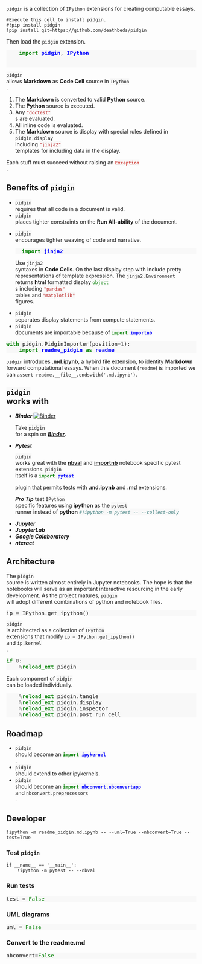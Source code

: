 
`pidgin` is a collection of `IPython` extensions for creating computable essays.

    #Execute this cell to install pidgin.
    #!pip install pidgin
    !pip install git+https://github.com/deathbeds/pidgin

Then load the `pidgin` extension.


<style>.highlight .hll { background-color: #ffffcc }
.highlight  { background: #f8f8f8; }
.highlight .c { color: #408080; font-style: italic } /* Comment */
.highlight .err { border: 1px solid #FF0000 } /* Error */
.highlight .k { color: #008000; font-weight: bold } /* Keyword */
.highlight .o { color: #666666 } /* Operator */
.highlight .ch { color: #408080; font-style: italic } /* Comment.Hashbang */
.highlight .cm { color: #408080; font-style: italic } /* Comment.Multiline */
.highlight .cp { color: #BC7A00 } /* Comment.Preproc */
.highlight .cpf { color: #408080; font-style: italic } /* Comment.PreprocFile */
.highlight .c1 { color: #408080; font-style: italic } /* Comment.Single */
.highlight .cs { color: #408080; font-style: italic } /* Comment.Special */
.highlight .gd { color: #A00000 } /* Generic.Deleted */
.highlight .ge { font-style: italic } /* Generic.Emph */
.highlight .gr { color: #FF0000 } /* Generic.Error */
.highlight .gh { color: #000080; font-weight: bold } /* Generic.Heading */
.highlight .gi { color: #00A000 } /* Generic.Inserted */
.highlight .go { color: #888888 } /* Generic.Output */
.highlight .gp { color: #000080; font-weight: bold } /* Generic.Prompt */
.highlight .gs { font-weight: bold } /* Generic.Strong */
.highlight .gu { color: #800080; font-weight: bold } /* Generic.Subheading */
.highlight .gt { color: #0044DD } /* Generic.Traceback */
.highlight .kc { color: #008000; font-weight: bold } /* Keyword.Constant */
.highlight .kd { color: #008000; font-weight: bold } /* Keyword.Declaration */
.highlight .kn { color: #008000; font-weight: bold } /* Keyword.Namespace */
.highlight .kp { color: #008000 } /* Keyword.Pseudo */
.highlight .kr { color: #008000; font-weight: bold } /* Keyword.Reserved */
.highlight .kt { color: #B00040 } /* Keyword.Type */
.highlight .m { color: #666666 } /* Literal.Number */
.highlight .s { color: #BA2121 } /* Literal.String */
.highlight .na { color: #7D9029 } /* Name.Attribute */
.highlight .nb { color: #008000 } /* Name.Builtin */
.highlight .nc { color: #0000FF; font-weight: bold } /* Name.Class */
.highlight .no { color: #880000 } /* Name.Constant */
.highlight .nd { color: #AA22FF } /* Name.Decorator */
.highlight .ni { color: #999999; font-weight: bold } /* Name.Entity */
.highlight .ne { color: #D2413A; font-weight: bold } /* Name.Exception */
.highlight .nf { color: #0000FF } /* Name.Function */
.highlight .nl { color: #A0A000 } /* Name.Label */
.highlight .nn { color: #0000FF; font-weight: bold } /* Name.Namespace */
.highlight .nt { color: #008000; font-weight: bold } /* Name.Tag */
.highlight .nv { color: #19177C } /* Name.Variable */
.highlight .ow { color: #AA22FF; font-weight: bold } /* Operator.Word */
.highlight .w { color: #bbbbbb } /* Text.Whitespace */
.highlight .mb { color: #666666 } /* Literal.Number.Bin */
.highlight .mf { color: #666666 } /* Literal.Number.Float */
.highlight .mh { color: #666666 } /* Literal.Number.Hex */
.highlight .mi { color: #666666 } /* Literal.Number.Integer */
.highlight .mo { color: #666666 } /* Literal.Number.Oct */
.highlight .sa { color: #BA2121 } /* Literal.String.Affix */
.highlight .sb { color: #BA2121 } /* Literal.String.Backtick */
.highlight .sc { color: #BA2121 } /* Literal.String.Char */
.highlight .dl { color: #BA2121 } /* Literal.String.Delimiter */
.highlight .sd { color: #BA2121; font-style: italic } /* Literal.String.Doc */
.highlight .s2 { color: #BA2121 } /* Literal.String.Double */
.highlight .se { color: #BB6622; font-weight: bold } /* Literal.String.Escape */
.highlight .sh { color: #BA2121 } /* Literal.String.Heredoc */
.highlight .si { color: #BB6688; font-weight: bold } /* Literal.String.Interpol */
.highlight .sx { color: #008000 } /* Literal.String.Other */
.highlight .sr { color: #BB6688 } /* Literal.String.Regex */
.highlight .s1 { color: #BA2121 } /* Literal.String.Single */
.highlight .ss { color: #19177C } /* Literal.String.Symbol */
.highlight .bp { color: #008000 } /* Name.Builtin.Pseudo */
.highlight .fm { color: #0000FF } /* Name.Function.Magic */
.highlight .vc { color: #19177C } /* Name.Variable.Class */
.highlight .vg { color: #19177C } /* Name.Variable.Global */
.highlight .vi { color: #19177C } /* Name.Variable.Instance */
.highlight .vm { color: #19177C } /* Name.Variable.Magic */
.highlight .il { color: #666666 } /* Literal.Number.Integer.Long */</style><div class="highlight"><pre><span></span>    <span class="kn">import</span> <span class="nn">pidgin</span><span class="o">,</span> <span class="nn">IPython</span>
</pre></div>
<p><span class="highlight"><code><span></span><span class="n">pidgin</span>
</code></span>
 allows <strong>Markdown</strong> as <strong>Code Cell</strong> source in <span class="highlight"><code><span></span><span class="n">IPython</span>
</code></span>
.</p>
<ol>
<li>The <strong>Markdown</strong> is converted to valid <strong>Python</strong> source.</li>
<li>The <strong>Python</strong> source is executed.</li>
<li>Any <span class="highlight"><code><span></span><span class="s2">&quot;doctest&quot;</span>
</code></span>
s are evaluated.</li>
<li>All inline code is evaluated.</li>
<li>The <strong>Markdown</strong> source is display with special rules defined in <span class="highlight"><code><span></span><span class="n">pidgin</span><span class="o">.</span><span class="n">display</span>
</code></span>
 including <span class="highlight"><code><span></span><span class="s2">&quot;jinja2&quot;</span>
</code></span>
 templates
for including data in the display.</li>
</ol>
<p>Each stuff must succeed without raising an <span class="highlight"><code><span></span><span class="ne">Exception</span>
</code></span>
.</p>



<h2>Benefits of <span class="highlight"><code><span></span><span class="n">pidgin</span>
</code></span>
</h2>
<ul>
<li><span class="highlight"><code><span></span><span class="n">pidgin</span>
</code></span>
 requires that all code in a document is valid.</li>
<li><span class="highlight"><code><span></span><span class="n">pidgin</span>
</code></span>
 places tighter constraints on the <strong>Run All-ability</strong> of the document.</li>
<li><p><span class="highlight"><code><span></span><span class="n">pidgin</span>
</code></span>
 encourages tighter weaving of code and narrative.</p>
<div class="highlight"><pre><span></span>  <span class="kn">import</span> <span class="nn">jinja2</span>
</pre></div>
<p>Use <span class="highlight"><code><span></span><span class="n">jinja2</span>
</code></span>
 syntaxes in <strong>Code Cells</strong>.  On the last display step with include 
  pretty representations of template expression.  The <span class="highlight"><code><span></span><span class="n">jinja2</span><span class="o">.</span><span class="n">Environment</span>
</code></span>
 returns <strong>html</strong> formatted
  display <span class="highlight"><code><span></span><span class="nb">object</span>
</code></span>
s including <span class="highlight"><code><span></span><span class="s2">&quot;pandas&quot;</span>
</code></span>
 tables and <span class="highlight"><code><span></span><span class="s2">&quot;matplotlib&quot;</span>
</code></span>
 figures.</p>
</li>
<li><span class="highlight"><code><span></span><span class="n">pidgin</span>
</code></span>
 separates display statements from compute statements.</li>
<li><span class="highlight"><code><span></span><span class="n">pidgin</span>
</code></span>
 documents are importable because of <span class="highlight"><code><span></span><span class="kn">import</span> <span class="nn">importnb</span>
</code></span>
        </li>
</ul>
<div class="highlight"><pre><span></span><span class="k">with</span> <span class="n">pidgin</span><span class="o">.</span><span class="n">PidginImporter</span><span class="p">(</span><span class="n">position</span><span class="o">=</span><span class="mi">1</span><span class="p">):</span>
    <span class="kn">import</span> <span class="nn">readme_pidgin</span> <span class="kn">as</span> <span class="nn">readme</span>
</pre></div>


`pidgin` introduces __.md.ipynb__, a hybird file extension, to identity __Markdown__ forward computational essays. When
this document (`readme`) is imported we can `assert readme.__file__.endswith('.md.ipynb')`.


<h2><span class="highlight"><code><span></span><span class="n">pidgin</span>
</code></span>
 works with</h2>
<ul>
<li><p><strong><em>Binder</em></strong> <a href="https://mybinder.org/v2/gh/deathbeds/pidgin/master?filepath=readme.ipynb"><img src="https://mybinder.org/badge.svg" alt="Binder"></a></p>
<p>Take <span class="highlight"><code><span></span><span class="n">pidgin</span>
</code></span>
 for a spin on <a href="https://mybinder.org/v2/gh/deathbeds/pidgin/master?filepath=readme.ipynb"><strong><em>Binder</em></strong></a>.</p>
</li>
<li><p><strong><em>Pytest</em></strong> <a href="https://github.com/pytest-dev"><img src="https://avatars1.githubusercontent.com/u/8897583?s=40&amp;v=4" alt=""></a></p>
<p><span class="highlight"><code><span></span><span class="n">pidgin</span>
</code></span>
 works great with the <a href="https://github.com/computationalmodelling/nbval"><strong>nbval</strong></a> and <a href="https://github.com/deathbeds/importnb"><strong>importnb</strong></a> notebook specific pytest extensions.  <span class="highlight"><code><span></span><span class="n">pidgin</span>
</code></span>
 itself is a <span class="highlight"><code><span></span><span class="kn">import</span> <span class="nn">pytest</span>
</code></span>

  plugin that permits tests with <strong>.md.ipynb</strong> and <strong>.md</strong> extensions.</p>
<p><strong><em>Pro Tip</em></strong> test <span class="highlight"><code><span></span><span class="n">IPython</span>
</code></span>
 specific features using <strong>ipython</strong> as the <span class="highlight"><code><span></span><span class="n">pytest</span>
</code></span>
 runner instead of <strong>python</strong> <span class="highlight"><code><span></span><span class="ch">#!ipython -m pytest -- --collect-only</span>
</code></span>
</p>
</li>
<li><strong><em>Jupyter</em></strong> <a href="https://github.com/jupyterlab"><img src="https://avatars1.githubusercontent.com/u/7388996?s=40" alt=""></a> </li>
<li><strong><em>JupyterLab</em></strong> <a href="https://github.com/jupyterlab"><img src="https://avatars1.githubusercontent.com/u/22800682?s=40" alt=""></a> </li>
<li><strong><em>Google Colaboratory</em></strong> <a href="https://colab.research.google.com/github/deathbeds/pidgin/blob/mistune/readme.ipynb"><img src="https://avatars0.githubusercontent.com/u/33467679?s=40" alt=""></a></li>
<li><strong><em>nteract</em></strong> <a href="https://nteract.io"><img src="https://avatars0.githubusercontent.com/u/12401040?s=40" alt=""></a></li>
</ul>



<h2>Architecture</h2>
<p>The <span class="highlight"><code><span></span><span class="n">pidgin</span>
</code></span>
 source is written almost entirely in Jupyter notebooks.  The hope is that the notebooks will serve as an important
interactive resourcing in the early development.  As the project matures, <span class="highlight"><code><span></span><span class="n">pidgin</span>
</code></span>
 will adopt different combinations of python
and notebook files.</p>
<div class="highlight"><pre><span></span><span class="n">ip</span> <span class="o">=</span> <span class="n">IPython</span><span class="o">.</span><span class="n">get_ipython</span><span class="p">()</span>
</pre></div>
<p><span class="highlight"><code><span></span><span class="n">pidgin</span>
</code></span>
 is architected as a collection of <span class="highlight"><code><span></span><span class="n">IPython</span>
</code></span>
 extensions that modify <span class="highlight"><code><span></span><span class="n">ip</span> <span class="o">=</span> <span class="n">IPython</span><span class="o">.</span><span class="n">get_ipython</span><span class="p">()</span>
</code></span>
 and <span class="highlight"><code><span></span><span class="n">ip</span><span class="o">.</span><span class="n">kernel</span>
</code></span>
.</p>
<div class="highlight"><pre><span></span><span class="k">if</span> <span class="mi">0</span><span class="p">:</span>
    <span class="o">%</span><span class="k">reload_ext</span> pidgin
</pre></div>
<p>Each component of <span class="highlight"><code><span></span><span class="n">pidgin</span>
</code></span>
 can be loaded individually.</p>
<div class="highlight"><pre><span></span>    <span class="o">%</span><span class="k">reload_ext</span> pidgin.tangle
    <span class="o">%</span><span class="k">reload_ext</span> pidgin.display
    <span class="o">%</span><span class="k">reload_ext</span> pidgin.inspector
    <span class="o">%</span><span class="k">reload_ext</span> pidgin.post_run_cell
</pre></div>



<h2>Roadmap</h2>
<ul>
<li><span class="highlight"><code><span></span><span class="n">pidgin</span>
</code></span>
 should become an <span class="highlight"><code><span></span><span class="kn">import</span> <span class="nn">ipykernel</span>
</code></span>
.</li>
<li><span class="highlight"><code><span></span><span class="n">pidgin</span>
</code></span>
 should extend to other ipykernels.</li>
<li><span class="highlight"><code><span></span><span class="n">pidgin</span>
</code></span>
 should become an <span class="highlight"><code><span></span><span class="kn">import</span> <span class="nn">nbconvert.nbconvertapp</span>
</code></span>
 and <span class="highlight"><code><span></span><span class="n">nbconvert</span><span class="o">.</span><span class="n">preprocessors</span>
</code></span>
.</li>
</ul>


## Developer
    

    !ipython -m readme_pidgin.md.ipynb -- --uml=True --nbconvert=True --test=True

### Test `pidgin`

    if __name__ == '__main__':
        !ipython -m pytest -- --nbval


<h3>Run tests</h3>
<div class="highlight"><pre><span></span><span class="n">test</span> <span class="o">=</span> <span class="bp">False</span>
</pre></div>



<h3>UML diagrams</h3>
<div class="highlight"><pre><span></span><span class="n">uml</span> <span class="o">=</span> <span class="bp">False</span>
</pre></div>



<h3>Convert to the <strong>readme.md</strong></h3>
<div class="highlight"><pre><span></span><span class="n">nbconvert</span><span class="o">=</span><span class="bp">False</span>
</pre></div>

